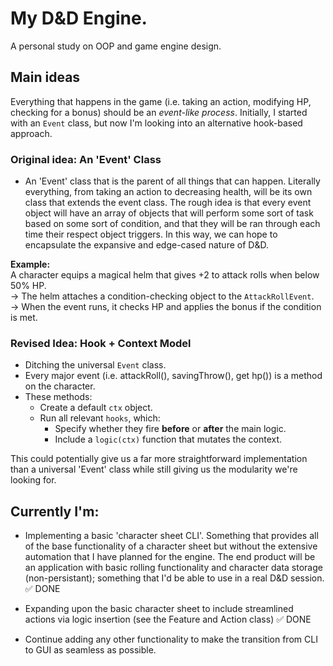 # My D&D Engine.
A personal study on OOP and game engine design.

## Main ideas

Everything that happens in the game (i.e. taking an action, modifying HP, checking for a bonus) should be an *event-like process*. Initially, I started with an `Event` class, but now I'm looking into an alternative hook-based approach.

### Original idea: An 'Event' Class

- An 'Event' class that is the parent of all things that can happen. Literally everything, from taking an action to decreasing health, will be its own class that extends the event class. The rough idea is that every event object will have an array of objects that will perform some sort of task based on some sort of condition, and that they will be ran through each time their respect object triggers. In this way, we can hope to encapsulate the expansive and edge-cased nature of D&D.

**Example:**  
A character equips a magical helm that gives +2 to attack rolls when below 50% HP.  
→ The helm attaches a condition-checking object to the `AttackRollEvent`.  
→ When the event runs, it checks HP and applies the bonus if the condition is met.

### Revised Idea: Hook + Context Model
- Ditching the universal `Event` class.
- Every major event (i.e. attackRoll(), savingThrow(), get hp()) is a method on the character.
- These methods:
  - Create a default `ctx` object.
  - Run all relevant `hooks`, which:
    - Specify whether they fire **before** or **after** the main logic.
    - Include a `logic(ctx)` function that mutates the context.

This could potentially give us a far more straightforward implementation than a universal 'Event' class while still giving us the modularity we're looking for.

## Currently I'm:

- Implementing a basic 'character sheet CLI'. Something that provides all of the base functionality of a character sheet but without the extensive automation that I have planned for the engine. The end product will be an application with basic rolling functionality and character data storage (non-persistant); something that I'd be able to use in a real D&D session. ✅ DONE

- Expanding upon the basic character sheet to include streamlined actions via logic insertion (see the Feature and Action class) ✅ DONE

- Continue adding any other functionality to make the transition from CLI to GUI as seamless as possible.
